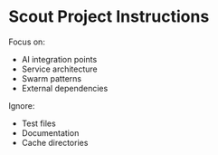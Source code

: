 # Scout Project Instructions

Focus on:
- AI integration points
- Service architecture  
- Swarm patterns
- External dependencies

Ignore:
- Test files
- Documentation
- Cache directories
